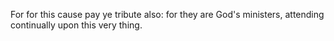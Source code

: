 For for this cause pay ye tribute also: for they are God's ministers, attending continually upon this very thing.
